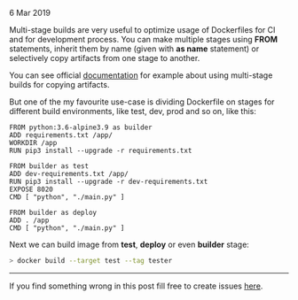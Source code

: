 <p class="uk-text-italic">6 Mar 2019</p>

Multi-stage builds are very useful to optimize usage of Dockerfiles
for CI and for development process.
You can make multiple stages using <strong>FROM</strong> statements, 
inherit them by name (given with <strong>as name</strong> statement) or
selectively copy artifacts from one stage to another.

You can see official 
[documentation](https://docs.docker.com/develop/develop-images/multistage-build/#use-multi-stage-builds) 
for example about using multi-stage builds for copying artifacts.

But one of the my favourite use-case is dividing Dockerfile
on stages for different build environments, 
like test, dev, prod and so on, like this:

```docker
FROM python:3.6-alpine3.9 as builder
ADD requirements.txt /app/
WORKDIR /app
RUN pip3 install --upgrade -r requirements.txt

FROM builder as test
ADD dev-requirements.txt /app/
RUN pip3 install --upgrade -r dev-requirements.txt
EXPOSE 8020
CMD [ "python", "./main.py" ]

FROM builder as deploy
ADD . /app
CMD [ "python", "./main.py" ]
```

Next we can build image from <strong>test</strong>, <strong>deploy</strong> 
or even <strong>builder</strong> stage:

```bash
> docker build --target test --tag tester
```

---

If you find something wrong in this post fill free to create issues [here](https://github.com/maximdanilchenko/dmax.blog/issues).

